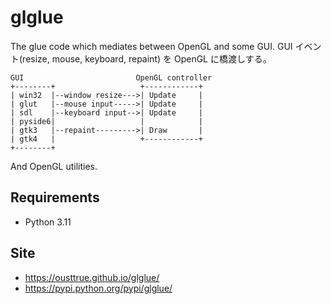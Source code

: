 # glglue

The glue code which mediates between OpenGL and some GUI.
GUI イベント(resize, mouse, keyboard, repaint) を OpenGL に橋渡しする。

```                           
GUI                         OpenGL controller
+--------+                   +------------+
| win32  |--window resize--->| Update     |
| glut   |--mouse input----->| Update     |
| sdl    |--keyboard input-->| Update     |
| pyside6|                   |            |
| gtk3   |--repaint--------->| Draw       |
| gtk4   |                   +------------+
+--------+
```

And OpenGL utilities.

## Requirements

* Python 3.11

## Site

* <https://ousttrue.github.io/glglue/>
* <https://pypi.python.org/pypi/glglue/>
